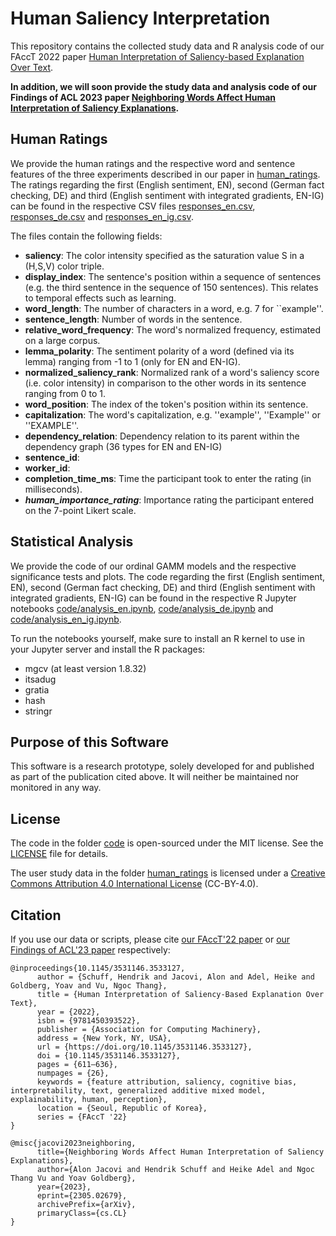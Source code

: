 # Human Saliency Interpretation
This repository contains the collected study data and R analysis code of our FAccT 2022 paper [Human Interpretation of Saliency-based Explanation Over Text](https://arxiv.org/abs/2201.11569).

**In addition, we will soon provide the study data and analysis code of our Findings of ACL 2023 paper [Neighboring Words Affect Human Interpretation of Saliency Explanations](https://arxiv.org/abs/2305.02679).**

## Human Ratings
We provide the human ratings and the respective word and sentence features of the three experiments described in our paper in [human_ratings](human_ratings/).
The ratings regarding the first (English sentiment, EN), second (German fact checking, DE) and third (English sentiment
with integrated gradients, EN-IG) can be found in the respective CSV files [responses_en.csv](human_ratings/responses_en.csv),
[responses_de.csv](human_ratings/responses_de.csv) and [responses_en_ig.csv](human_ratings/responses_en_ig.csv).

The files contain the following fields:
* **saliency**: The color intensity specified as the saturation value S in a (H,S,V) color triple.
* **display_index**: The sentence's position within a sequence of sentences (e.g. the third sentence in the sequence of 150 sentences). This relates to temporal effects such as learning.
* **word_length**: The number of characters in a word, e.g. 7 for ``example''.
* **sentence_length**: Number of words in the sentence.
* **relative_word_frequency**: The word's normalized frequency, estimated on a large corpus.
* **lemma_polarity**: The sentiment polarity of a word (defined via its lemma) ranging from -1 to 1 (only for EN and EN-IG).
* **normalized_saliency_rank**: Normalized rank of a word's saliency score (i.e. color intensity) in comparison to the other words in its sentence ranging from 0 to 1.
* **word_position**: The index of the token's position within its sentence.
* **capitalization**: The word's capitalization, e.g. ''example'', ''Example'' or ''EXAMPLE''.
* **dependency_relation**: Dependency relation to its parent within the dependency graph (36 types for EN and EN-IG)
* **sentence_id**:
* **worker_id**:
* **completion_time_ms**: Time the participant took to enter the rating (in milliseconds).
* ***human_importance_rating***: Importance rating the participant entered on the 7-point Likert scale.

## Statistical Analysis
We provide the code of our ordinal GAMM models and the respective significance tests and plots.
The code regarding the first (English sentiment, EN), second (German fact checking, DE) and third (English sentiment
with integrated gradients, EN-IG) can be found in the respective R Jupyter notebooks [code/analysis_en.ipynb](code/analysis_en.ipynb),
[code/analysis_de.ipynb](code/analysis_de.ipynb) and [code/analysis_en_ig.ipynb](code/analysis_en_ig.ipynb).

To run the notebooks yourself, make sure to install an R kernel to use in your Jupyter server and install the R packages:
* mgcv (at least version 1.8.32)
* itsadug
* gratia
* hash
* stringr

## Purpose of this Software
This software is a research prototype, solely developed for and published as part of the publication cited above.
It will neither be maintained nor monitored in any way.

## License
The code in the folder [code](code/) is open-sourced under the MIT license.
See the [LICENSE](LICENSE) file for details.


The user study data in the folder [human_ratings](human_ratings/) is licensed under a [Creative Commons Attribution 4.0 International License](http://creativecommons.org/licenses/by/4.0/) (CC-BY-4.0).
## Citation
If you use our data or scripts, please cite [our FAccT'22 paper](https://arxiv.org/abs/2201.11569) or [our Findings of ACL'23 paper](https://arxiv.org/abs/2305.02679) respectively:
```
@inproceedings{10.1145/3531146.3533127,
      author = {Schuff, Hendrik and Jacovi, Alon and Adel, Heike and Goldberg, Yoav and Vu, Ngoc Thang},
      title = {Human Interpretation of Saliency-Based Explanation Over Text},
      year = {2022},
      isbn = {9781450393522},
      publisher = {Association for Computing Machinery},
      address = {New York, NY, USA},
      url = {https://doi.org/10.1145/3531146.3533127},
      doi = {10.1145/3531146.3533127},
      pages = {611–636},
      numpages = {26},
      keywords = {feature attribution, saliency, cognitive bias, interpretability, text, generalized additive mixed model, explainability, human, perception},
      location = {Seoul, Republic of Korea},
      series = {FAccT '22}
}

@misc{jacovi2023neighboring,
      title={Neighboring Words Affect Human Interpretation of Saliency Explanations}, 
      author={Alon Jacovi and Hendrik Schuff and Heike Adel and Ngoc Thang Vu and Yoav Goldberg},
      year={2023},
      eprint={2305.02679},
      archivePrefix={arXiv},
      primaryClass={cs.CL}
}
```
